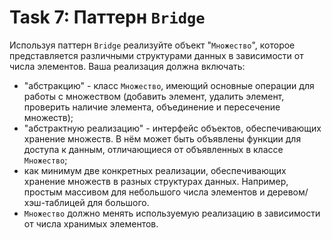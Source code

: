 # Task 7: Паттерн `Bridge`

Используя паттерн `Bridge` реализуйте объект "`Множество`", которое представляется различными структурами данных в зависимости от числа элементов. Ваша реализация должна включать:

* "абстракцию" - класс `Множество`, имеющий основные операции для работы с множеством (добавить элемент, удалить элемент, проверить наличие элемента, объединение и пересечение множеств);
* "абстрактную реализацию" - интерфейс объектов, обеспечивающих хранение множеств. В нём может быть объявлены функции для доступа к данным, отличающиеся от объявленных в классе `Множество`;
* как минимум две конкретных реализации, обеспечивающих хранение множеств в разных структурах данных. Например, простым массивом для небольшого числа элементов и деревом/хэш-таблицей для большого.
* `Множество` должно менять используемую реализацию в зависимости от числа хранимых элементов.
